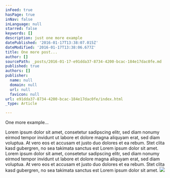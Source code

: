 ```yaml
---
inFeed: true
hasPage: true
inNav: false
inLanguage: null
starred: false
keywords: []
description: just one more example
datePublished: '2016-01-17T13:38:07.015Z'
dateModified: '2016-01-17T13:38:06.677Z'
title: One more post...
author: []
sourcePath: _posts/2016-01-17-e91dda37-8734-4200-bcac-184e17dac0fe.md
published: true
authors: []
publisher:
  name: null
  domain: null
  url: null
  favicon: null
url: e91dda37-8734-4200-bcac-184e17dac0fe/index.html
_type: Article

---
```

One more example...

Lorem ipsum dolor sit amet, consetetur sadipscing elitr, sed diam nonumy eirmod tempor invidunt ut labore et dolore magna aliquyam erat, sed diam voluptua. At vero eos et accusam et justo duo dolores et ea rebum. Stet clita kasd gubergren, no sea takimata sanctus est Lorem ipsum dolor sit amet. Lorem ipsum dolor sit amet, consetetur sadipscing elitr, sed diam nonumy eirmod tempor invidunt ut labore et dolore magna aliquyam erat, sed diam voluptua. At vero eos et accusam et justo duo dolores et ea rebum. Stet clita kasd gubergren, no sea takimata sanctus est Lorem ipsum dolor sit amet.
![](https://the-grid-user-content.s3-us-west-2.amazonaws.com/c6ef04f5-029a-4b0f-b98c-446597e376b6.jpg)